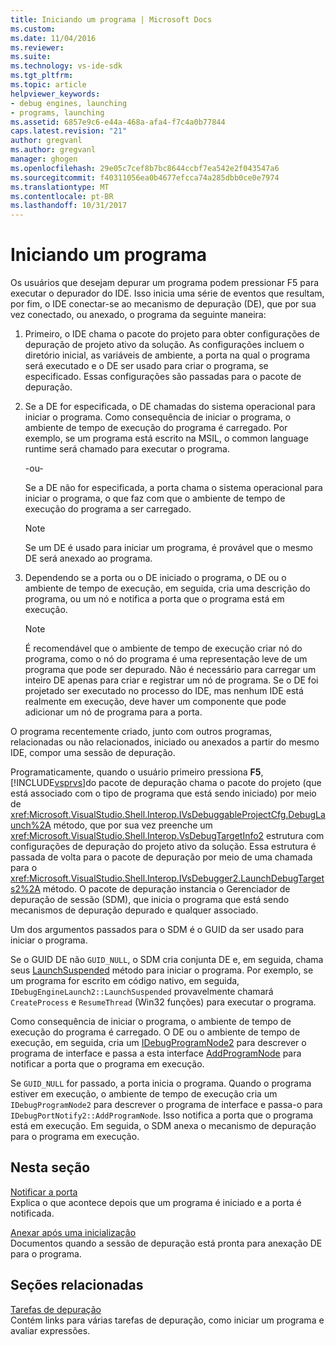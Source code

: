 ```yaml
---
title: Iniciando um programa | Microsoft Docs
ms.custom: 
ms.date: 11/04/2016
ms.reviewer: 
ms.suite: 
ms.technology: vs-ide-sdk
ms.tgt_pltfrm: 
ms.topic: article
helpviewer_keywords:
- debug engines, launching
- programs, launching
ms.assetid: 6857e9c6-e44a-468a-afa4-f7c4a0b77844
caps.latest.revision: "21"
author: gregvanl
ms.author: gregvanl
manager: ghogen
ms.openlocfilehash: 29e05c7cef8b7bc8644ccbf7ea542e2f043547a6
ms.sourcegitcommit: f40311056ea0b4677efcca74a285dbb0ce0e7974
ms.translationtype: MT
ms.contentlocale: pt-BR
ms.lasthandoff: 10/31/2017
---
```

# <a name="launching-a-program"></a>Iniciando um programa
Os usuários que desejam depurar um programa podem pressionar F5 para executar o depurador do IDE. Isso inicia uma série de eventos que resultam, por fim, o IDE conectar-se ao mecanismo de depuração (DE), que por sua vez conectado, ou anexado, o programa da seguinte maneira:  
  
1.  Primeiro, o IDE chama o pacote do projeto para obter configurações de depuração de projeto ativo da solução. As configurações incluem o diretório inicial, as variáveis de ambiente, a porta na qual o programa será executado e o DE ser usado para criar o programa, se especificado. Essas configurações são passadas para o pacote de depuração.  
  
2.  Se a DE for especificada, o DE chamadas do sistema operacional para iniciar o programa. Como consequência de iniciar o programa, o ambiente de tempo de execução do programa é carregado. Por exemplo, se um programa está escrito na MSIL, o common language runtime será chamado para executar o programa.  
  
     -ou-  
  
     Se a DE não for especificada, a porta chama o sistema operacional para iniciar o programa, o que faz com que o ambiente de tempo de execução do programa a ser carregado.  
  
    > [!NOTE]
    >  Se um DE é usado para iniciar um programa, é provável que o mesmo DE será anexado ao programa.  
  
3.  Dependendo se a porta ou o DE iniciado o programa, o DE ou o ambiente de tempo de execução, em seguida, cria uma descrição do programa, ou um nó e notifica a porta que o programa está em execução.  
  
    > [!NOTE]
    >  É recomendável que o ambiente de tempo de execução criar nó do programa, como o nó do programa é uma representação leve de um programa que pode ser depurado. Não é necessário para carregar um inteiro DE apenas para criar e registrar um nó de programa. Se o DE foi projetado ser executado no processo do IDE, mas nenhum IDE está realmente em execução, deve haver um componente que pode adicionar um nó de programa para a porta.  
  
 O programa recentemente criado, junto com outros programas, relacionadas ou não relacionados, iniciado ou anexados a partir do mesmo IDE, compor uma sessão de depuração.  
  
 Programaticamente, quando o usuário primeiro pressiona **F5**, [!INCLUDE[vsprvs](../../code-quality/includes/vsprvs_md.md)]do pacote de depuração chama o pacote do projeto (que está associado com o tipo de programa que está sendo iniciado) por meio de <xref:Microsoft.VisualStudio.Shell.Interop.IVsDebuggableProjectCfg.DebugLaunch%2A> método, que por sua vez preenche um <xref:Microsoft.VisualStudio.Shell.Interop.VsDebugTargetInfo2> estrutura com configurações de depuração do projeto ativo da solução. Essa estrutura é passada de volta para o pacote de depuração por meio de uma chamada para o <xref:Microsoft.VisualStudio.Shell.Interop.IVsDebugger2.LaunchDebugTargets2%2A> método. O pacote de depuração instancia o Gerenciador de depuração de sessão (SDM), que inicia o programa que está sendo mecanismos de depuração depurado e qualquer associado.  
  
 Um dos argumentos passados para o SDM é o GUID da ser usado para iniciar o programa.  
  
 Se o GUID DE não `GUID_NULL`, o SDM cria conjunta DE e, em seguida, chama seus [LaunchSuspended](../../extensibility/debugger/reference/idebugenginelaunch2-launchsuspended.md) método para iniciar o programa. Por exemplo, se um programa for escrito em código nativo, em seguida, `IDebugEngineLaunch2::LaunchSuspended` provavelmente chamará `CreateProcess` e `ResumeThread` (Win32 funções) para executar o programa.  
  
 Como consequência de iniciar o programa, o ambiente de tempo de execução do programa é carregado. O DE ou o ambiente de tempo de execução, em seguida, cria um [IDebugProgramNode2](../../extensibility/debugger/reference/idebugprogramnode2.md) para descrever o programa de interface e passa a esta interface [AddProgramNode](../../extensibility/debugger/reference/idebugportnotify2-addprogramnode.md) para notificar a porta que o programa em execução.  
  
 Se `GUID_NULL` for passado, a porta inicia o programa. Quando o programa estiver em execução, o ambiente de tempo de execução cria um `IDebugProgramNode2` para descrever o programa de interface e passa-o para `IDebugPortNotify2::AddProgramNode`. Isso notifica a porta que o programa está em execução. Em seguida, o SDM anexa o mecanismo de depuração para o programa em execução.  
  
## <a name="in-this-section"></a>Nesta seção  
 [Notificar a porta](../../extensibility/debugger/notifying-the-port.md)  
 Explica o que acontece depois que um programa é iniciado e a porta é notificada.  
  
 [Anexar após uma inicialização](../../extensibility/debugger/attaching-after-a-launch.md)  
 Documentos quando a sessão de depuração está pronta para anexação DE para o programa.  
  
## <a name="related-sections"></a>Seções relacionadas  
 [Tarefas de depuração](../../extensibility/debugger/debugging-tasks.md)  
 Contém links para várias tarefas de depuração, como iniciar um programa e avaliar expressões.
